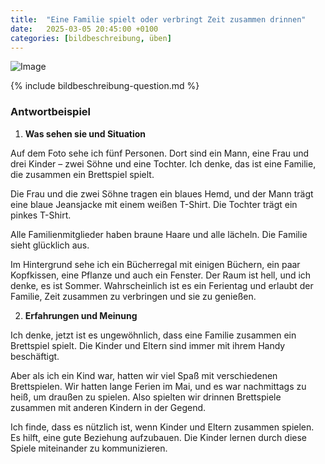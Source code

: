 ```yaml
---
title:  "Eine Familie spielt oder verbringt Zeit zusammen drinnen"
date:   2025-03-05 20:45:00 +0100
categories: [bildbeschreibung, üben]
---
```


![Image]({{site.baseurl}}/uploads/EineFamilieBrettspiel.png)

{% include bildbeschreibung-question.md %}

### Antwortbeispiel ###

1. **Was sehen sie und Situation**

Auf dem Foto sehe ich fünf Personen. Dort sind ein Mann, eine Frau und drei Kinder – zwei Söhne und eine Tochter. Ich denke, das ist eine Familie, die zusammen ein Brettspiel spielt.

Die Frau und die zwei Söhne tragen ein blaues Hemd, und der Mann trägt eine blaue Jeansjacke mit einem weißen T-Shirt. Die Tochter trägt ein pinkes T-Shirt.

Alle Familienmitglieder haben braune Haare und alle lächeln. Die Familie sieht glücklich aus.

Im Hintergrund sehe ich ein Bücherregal mit einigen Büchern, ein paar Kopfkissen, eine Pflanze und auch ein Fenster. Der Raum ist hell, und ich denke, es ist Sommer. Wahrscheinlich ist es ein Ferientag und erlaubt der Familie, Zeit zusammen zu verbringen und sie zu genießen.

2. **Erfahrungen und Meinung**

Ich denke, jetzt ist es ungewöhnlich, dass eine Familie zusammen ein Brettspiel spielt. Die Kinder und Eltern sind immer mit ihrem Handy beschäftigt.

Aber als ich ein Kind war, hatten wir viel Spaß mit verschiedenen Brettspielen. Wir hatten lange Ferien im Mai, und es war nachmittags zu heiß, um draußen zu spielen. Also spielten wir drinnen Brettspiele zusammen mit anderen Kindern in der Gegend.

Ich finde, dass es nützlich ist, wenn Kinder und Eltern zusammen spielen. Es hilft, eine gute Beziehung aufzubauen. Die Kinder lernen durch diese Spiele miteinander zu kommunizieren.  